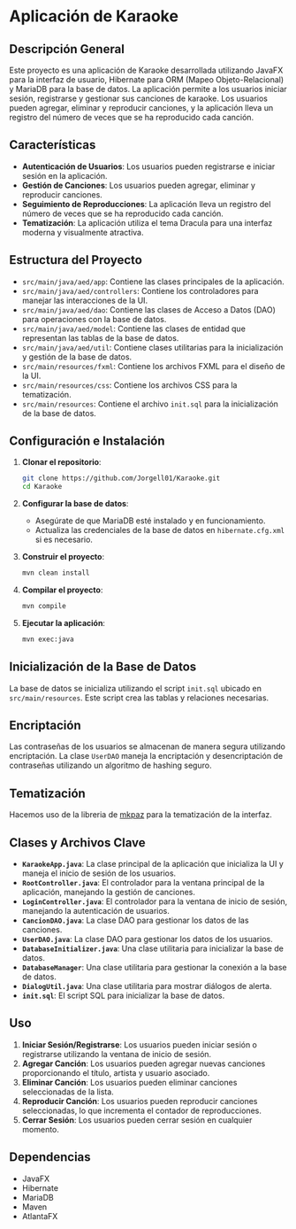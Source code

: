 # Aplicación de Karaoke

## Descripción General

Este proyecto es una aplicación de Karaoke desarrollada utilizando JavaFX para la interfaz de usuario, Hibernate para ORM (Mapeo Objeto-Relacional) y MariaDB para la base de datos. La aplicación permite a los usuarios iniciar sesión, registrarse y gestionar sus canciones de karaoke. Los usuarios pueden agregar, eliminar y reproducir canciones, y la aplicación lleva un registro del número de veces que se ha reproducido cada canción.

## Características

- **Autenticación de Usuarios**: Los usuarios pueden registrarse e iniciar sesión en la aplicación.
- **Gestión de Canciones**: Los usuarios pueden agregar, eliminar y reproducir canciones.
- **Seguimiento de Reproducciones**: La aplicación lleva un registro del número de veces que se ha reproducido cada canción.
- **Tematización**: La aplicación utiliza el tema Dracula para una interfaz moderna y visualmente atractiva.

## Estructura del Proyecto

- `src/main/java/aed/app`: Contiene las clases principales de la aplicación.
- `src/main/java/aed/controllers`: Contiene los controladores para manejar las interacciones de la UI.
- `src/main/java/aed/dao`: Contiene las clases de Acceso a Datos (DAO) para operaciones con la base de datos.
- `src/main/java/aed/model`: Contiene las clases de entidad que representan las tablas de la base de datos.
- `src/main/java/aed/util`: Contiene clases utilitarias para la inicialización y gestión de la base de datos.
- `src/main/resources/fxml`: Contiene los archivos FXML para el diseño de la UI.
- `src/main/resources/css`: Contiene los archivos CSS para la tematización.
- `src/main/resources`: Contiene el archivo `init.sql` para la inicialización de la base de datos.

## Configuración e Instalación

1. **Clonar el repositorio**:
    ```sh
    git clone https://github.com/Jorgell01/Karaoke.git
    cd Karaoke
    ```

2. **Configurar la base de datos**:
    - Asegúrate de que MariaDB esté instalado y en funcionamiento.
    - Actualiza las credenciales de la base de datos en `hibernate.cfg.xml` si es necesario.

3. **Construir el proyecto**:
    ```sh
    mvn clean install
    ```
   
4. **Compilar el proyecto**:
    ```sh
    mvn compile
    ```

5. **Ejecutar la aplicación**:
    ```sh
    mvn exec:java
    ```

## Inicialización de la Base de Datos

La base de datos se inicializa utilizando el script `init.sql` ubicado en `src/main/resources`. Este script crea las tablas y relaciones necesarias.

## Encriptación

Las contraseñas de los usuarios se almacenan de manera segura utilizando encriptación. La clase `UserDAO` maneja la encriptación y desencriptación de contraseñas utilizando un algoritmo de hashing seguro.

## Tematización

Hacemos uso de la libreria de [mkpaz](https://github.com/mkpaz/atlantafx) para la tematización de la interfaz.

## Clases y Archivos Clave

- **`KaraokeApp.java`**: La clase principal de la aplicación que inicializa la UI y maneja el inicio de sesión de los usuarios.
- **`RootController.java`**: El controlador para la ventana principal de la aplicación, manejando la gestión de canciones.
- **`LoginController.java`**: El controlador para la ventana de inicio de sesión, manejando la autenticación de usuarios.
- **`CancionDAO.java`**: La clase DAO para gestionar los datos de las canciones.
- **`UserDAO.java`**: La clase DAO para gestionar los datos de los usuarios.
- **`DatabaseInitializer.java`**: Una clase utilitaria para inicializar la base de datos.
- **`DatabaseManager`**: Una clase utilitaria para gestionar la conexión a la base de datos.
- **`DialogUtil.java`**: Una clase utilitaria para mostrar diálogos de alerta.
- **`init.sql`**: El script SQL para inicializar la base de datos.

## Uso

1. **Iniciar Sesión/Registrarse**: Los usuarios pueden iniciar sesión o registrarse utilizando la ventana de inicio de sesión.
2. **Agregar Canción**: Los usuarios pueden agregar nuevas canciones proporcionando el título, artista y usuario asociado.
3. **Eliminar Canción**: Los usuarios pueden eliminar canciones seleccionadas de la lista.
4. **Reproducir Canción**: Los usuarios pueden reproducir canciones seleccionadas, lo que incrementa el contador de reproducciones.
5. **Cerrar Sesión**: Los usuarios pueden cerrar sesión en cualquier momento.

## Dependencias

- JavaFX
- Hibernate
- MariaDB
- Maven
- AtlantaFX